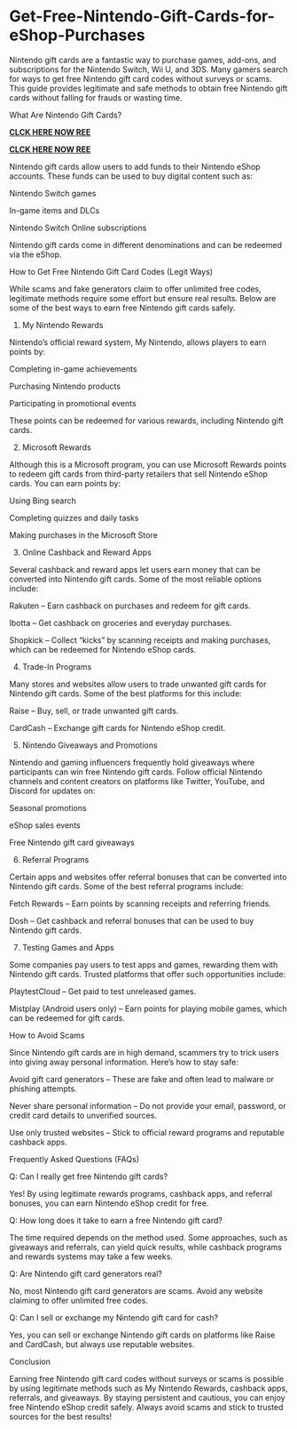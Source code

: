 # Get-Free-Nintendo-Gift-Cards-for-eShop-Purchases
Nintendo gift cards are a fantastic way to purchase games, add-ons, and subscriptions for the Nintendo Switch, Wii U, and 3DS. Many gamers search for ways to get free Nintendo gift card codes without surveys or scams. This guide provides legitimate and safe methods to obtain free Nintendo gift cards without falling for frauds or wasting time.

What Are Nintendo Gift Cards?

**[CLCK HERE NOW REE](https://tinyurl.com/nintendocard20)**

**[CLCK HERE NOW REE](https://tinyurl.com/nintendocard20)**

Nintendo gift cards allow users to add funds to their Nintendo eShop accounts. These funds can be used to buy digital content such as:

Nintendo Switch games

In-game items and DLCs

Nintendo Switch Online subscriptions

Nintendo gift cards come in different denominations and can be redeemed via the eShop.

How to Get Free Nintendo Gift Card Codes (Legit Ways)

While scams and fake generators claim to offer unlimited free codes, legitimate methods require some effort but ensure real results. Below are some of the best ways to earn free Nintendo gift cards safely.

1. My Nintendo Rewards

Nintendo’s official reward system, My Nintendo, allows players to earn points by:

Completing in-game achievements

Purchasing Nintendo products

Participating in promotional events

These points can be redeemed for various rewards, including Nintendo gift cards.

2. Microsoft Rewards

Although this is a Microsoft program, you can use Microsoft Rewards points to redeem gift cards from third-party retailers that sell Nintendo eShop cards. You can earn points by:

Using Bing search

Completing quizzes and daily tasks

Making purchases in the Microsoft Store

3. Online Cashback and Reward Apps

Several cashback and reward apps let users earn money that can be converted into Nintendo gift cards. Some of the most reliable options include:

Rakuten – Earn cashback on purchases and redeem for gift cards.

Ibotta – Get cashback on groceries and everyday purchases.

Shopkick – Collect “kicks” by scanning receipts and making purchases, which can be redeemed for Nintendo eShop cards.

4. Trade-In Programs

Many stores and websites allow users to trade unwanted gift cards for Nintendo gift cards. Some of the best platforms for this include:

Raise – Buy, sell, or trade unwanted gift cards.

CardCash – Exchange gift cards for Nintendo eShop credit.

5. Nintendo Giveaways and Promotions

Nintendo and gaming influencers frequently hold giveaways where participants can win free Nintendo gift cards. Follow official Nintendo channels and content creators on platforms like Twitter, YouTube, and Discord for updates on:

Seasonal promotions

eShop sales events

Free Nintendo gift card giveaways

6. Referral Programs

Certain apps and websites offer referral bonuses that can be converted into Nintendo gift cards. Some of the best referral programs include:

Fetch Rewards – Earn points by scanning receipts and referring friends.

Dosh – Get cashback and referral bonuses that can be used to buy Nintendo gift cards.

7. Testing Games and Apps

Some companies pay users to test apps and games, rewarding them with Nintendo gift cards. Trusted platforms that offer such opportunities include:

PlaytestCloud – Get paid to test unreleased games.

Mistplay (Android users only) – Earn points for playing mobile games, which can be redeemed for gift cards.

How to Avoid Scams

Since Nintendo gift cards are in high demand, scammers try to trick users into giving away personal information. Here’s how to stay safe:

Avoid gift card generators – These are fake and often lead to malware or phishing attempts.

Never share personal information – Do not provide your email, password, or credit card details to unverified sources.

Use only trusted websites – Stick to official reward programs and reputable cashback apps.

Frequently Asked Questions (FAQs)

Q: Can I really get free Nintendo gift cards?

Yes! By using legitimate rewards programs, cashback apps, and referral bonuses, you can earn Nintendo eShop credit for free.

Q: How long does it take to earn a free Nintendo gift card?

The time required depends on the method used. Some approaches, such as giveaways and referrals, can yield quick results, while cashback programs and rewards systems may take a few weeks.

Q: Are Nintendo gift card generators real?

No, most Nintendo gift card generators are scams. Avoid any website claiming to offer unlimited free codes.

Q: Can I sell or exchange my Nintendo gift card for cash?

Yes, you can sell or exchange Nintendo gift cards on platforms like Raise and CardCash, but always use reputable websites.

Conclusion

Earning free Nintendo gift card codes without surveys or scams is possible by using legitimate methods such as My Nintendo Rewards, cashback apps, referrals, and giveaways. By staying persistent and cautious, you can enjoy free Nintendo eShop credit safely. Always avoid scams and stick to trusted sources for the best results!
